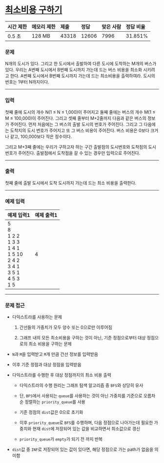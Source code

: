 # [최소비용 구하기](https://www.acmicpc.net/problem/1916)

<div align = center>

| 시간 제한 | 메모리 제한 | 제출  | 정답  | 맞은 사람 | 정답 비율 |
| :-------- | :---------- | :---- | :---- | :-------- | :-------- |
| 0.5 초    | 128 MB      | 43318 | 12606 | 7996      | 31.851%   |

</div>

### 문제

N개의 도시가 있다. 그리고 한 도시에서 출발하여 다른 도시에 도착하는 M개의 버스가 있다. 우리는 A번째 도시에서 B번째 도시까지 가는데 드는 버스 비용을 최소화 시키려고 한다. A번째 도시에서 B번째 도시까지 가는데 드는 최소비용을 출력하여라. 도시의 번호는 1부터 N까지이다.

---

### 입력

첫째 줄에 도시의 개수 N(1 ≤ N ≤ 1,000)이 주어지고 둘째 줄에는 버스의 개수 M(1 ≤ M ≤ 100,000)이 주어진다. 그리고 셋째 줄부터 M+2줄까지 다음과 같은 버스의 정보가 주어진다. 먼저 처음에는 그 버스의 출발 도시의 번호가 주어진다. 그리고 그 다음에는 도착지의 도시 번호가 주어지고 또 그 버스 비용이 주어진다. 버스 비용은 0보다 크거나 같고, 100,000보다 작은 정수이다.

그리고 M+3째 줄에는 우리가 구하고자 하는 구간 출발점의 도시번호와 도착점의 도시번호가 주어진다. 출발점에서 도착점을 갈 수 있는 경우만 입력으로 주어진다.

---

### 출력

첫째 줄에 출발 도시에서 도착 도시까지 가는데 드는 최소 비용을 출력한다.

---

### 예제 입력

| 예제 입력1                                                                                       | 예제 출력1 |
| :----------------------------------------------------------------------------------------------- | :--------- |
| 5<br/>8<br/>1 2 2<br/>1 3 3<br/>1 4 1<br/>1 5 10<br/>2 4 2<br/>3 4 1<br/>3 5 1<br/>4 5 3<br/>1 5 | 4          |

---

### 문제 접근

  - 다익스트라를 사용하는 문제

    1. 간선들의 가중치가 모두 양수 또는 0으로만 이루어짐

    2. 그래프 내의 모든 최소비용을 구하는 것이 아닌, 기준 정점으로부터 대상 정점으로의 최소 비용을 구하는 문제

  - `N`과 `M`을 입력받고 `M`개 만큼 간선 정보를 입력받음

  - 이후 기준 정점과 대상 정점을 입력받음

  - 다익스트라를 수행한 후 대상 정점까지의 최소 비용 출력

    - 다익스트라의 수행 원리는 그래프 탐색 알고리즘 중 `BFS`와 상당히 유사

    - 단, `BFS`에서 사용되는 `queue`를 사용하는 것이 아닌 가중치를 기준으로 오름차순 정렬하는 `priority_queue`를 사용

    - 기준 정점의 `dist`값은 0으로 초기화

    - 이후 `priority_queue`로 `BFS`를 수행하며, 다음 정점으로 나아가는데 필요한 가중치와 현재 `dist`에 저장되어 있는 값을 비교하면서 최소값으로 갱신

    - `priority_queue`가 `empty`가 되기 전 까지 반복

  - `dist`값 중 `INF`로 저장되어 있는 값이 있다면, 해당 정점으로 가는 path가 없음을 의미함